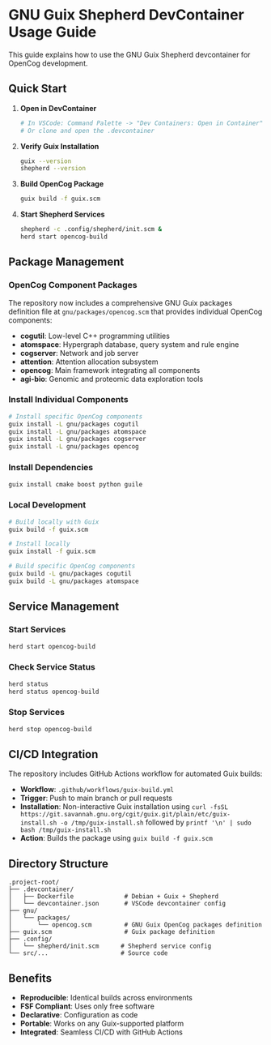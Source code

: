 # GNU Guix Shepherd DevContainer Usage Guide

This guide explains how to use the GNU Guix Shepherd devcontainer for OpenCog development.

## Quick Start

1. **Open in DevContainer**
   ```bash
   # In VSCode: Command Palette -> "Dev Containers: Open in Container"
   # Or clone and open the .devcontainer
   ```

2. **Verify Guix Installation**
   ```bash
   guix --version
   shepherd --version
   ```

3. **Build OpenCog Package**
   ```bash
   guix build -f guix.scm
   ```

4. **Start Shepherd Services**
   ```bash
   shepherd -c .config/shepherd/init.scm &
   herd start opencog-build
   ```

## Package Management

### OpenCog Component Packages

The repository now includes a comprehensive GNU Guix packages definition file at `gnu/packages/opencog.scm` that provides individual OpenCog components:

- **cogutil**: Low-level C++ programming utilities
- **atomspace**: Hypergraph database, query system and rule engine  
- **cogserver**: Network and job server
- **attention**: Attention allocation subsystem
- **opencog**: Main framework integrating all components
- **agi-bio**: Genomic and proteomic data exploration tools

### Install Individual Components
```bash
# Install specific OpenCog components
guix install -L gnu/packages cogutil
guix install -L gnu/packages atomspace
guix install -L gnu/packages cogserver
guix install -L gnu/packages opencog
```

### Install Dependencies
```bash
guix install cmake boost python guile
```

### Local Development
```bash
# Build locally with Guix
guix build -f guix.scm

# Install locally
guix install -f guix.scm

# Build specific OpenCog components
guix build -L gnu/packages cogutil
guix build -L gnu/packages atomspace
```

## Service Management

### Start Services
```bash
herd start opencog-build
```

### Check Service Status
```bash
herd status
herd status opencog-build
```

### Stop Services
```bash
herd stop opencog-build
```

## CI/CD Integration

The repository includes GitHub Actions workflow for automated Guix builds:

- **Workflow**: `.github/workflows/guix-build.yml`
- **Trigger**: Push to main branch or pull requests
- **Installation**: Non-interactive Guix installation using `curl -fsSL https://git.savannah.gnu.org/cgit/guix.git/plain/etc/guix-install.sh -o /tmp/guix-install.sh` followed by `printf '\n' | sudo bash /tmp/guix-install.sh`
- **Action**: Builds the package using `guix build -f guix.scm`

## Directory Structure

```
.project-root/
├── .devcontainer/
│   ├── Dockerfile              # Debian + Guix + Shepherd
│   └── devcontainer.json       # VSCode devcontainer config
├── gnu/
│   └── packages/
│       └── opencog.scm         # GNU Guix OpenCog packages definition
├── guix.scm                    # Guix package definition
├── .config/
│   └── shepherd/init.scm      # Shepherd service config
└── src/...                    # Source code
```

## Benefits

- **Reproducible**: Identical builds across environments
- **FSF Compliant**: Uses only free software
- **Declarative**: Configuration as code
- **Portable**: Works on any Guix-supported platform
- **Integrated**: Seamless CI/CD with GitHub Actions